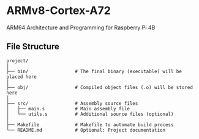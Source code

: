 # ARMv8-Cortex-A72
ARM64 Architecture and Programming for Raspberry Pi 4B

## File Structure


```shell
project/
│
├── bin/                 # The final binary (executable) will be placed here
│
├── obj/                 # Compiled object files (.o) will be stored here
│
├── src/                 # Assembly source files
│   ├── main.s           # Main assembly file
│   └── utils.s          # Additional source files (optional)
│
├── Makefile             # Makefile to automate build process
└── README.md            # Optional: Project documentation
```